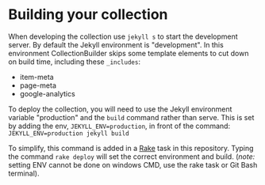 # Building your collection

When developing the collection use `jekyll s` to start the development server.
By default the Jekyll environment is "development". 
In this environment CollectionBuilder skips some template elements to cut down on build time, including these `_includes`:

- item-meta
- page-meta
- google-analytics

To deploy the collection, you will need to use the Jekyll environment variable "production" and the `build` command rather than serve. 
This is set by adding the env, `JEKYLL_ENV=production`, in front of the command: 
`JEKYLL_ENV=production jekyll build`

To simplify, this command is added in a [Rake](https://github.com/ruby/rake) task in this repository.
Typing the command `rake deploy` will set the correct environment and build. 
(*note:* setting ENV cannot be done on windows CMD, use the rake task or Git Bash terminal).
